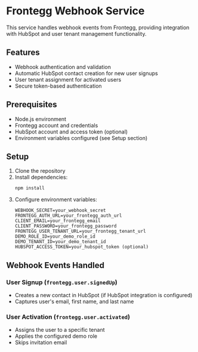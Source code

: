 # Frontegg Webhook Service

This service handles webhook events from Frontegg, providing integration with HubSpot and user tenant management functionality.

## Features

- Webhook authentication and validation
- Automatic HubSpot contact creation for new user signups
- User tenant assignment for activated users
- Secure token-based authentication

## Prerequisites

- Node.js environment
- Frontegg account and credentials
- HubSpot account and access token (optional)
- Environment variables configured (see Setup section)

## Setup

1. Clone the repository
2. Install dependencies:
   ```bash
   npm install
   ```
3. Configure environment variables:
   ```
   WEBHOOK_SECRET=your_webhook_secret
   FRONTEGG_AUTH_URL=your_frontegg_auth_url
   CLIENT_EMAIL=your_frontegg_email
   CLIENT_PASSWORD=your_frontegg_password
   FRONTEGG_USER_TENANT_URL=your_frontegg_tenant_url
   DEMO_ROLE_ID=your_demo_role_id
   DEMO_TENANT_ID=your_demo_tenant_id
   HUBSPOT_ACCESS_TOKEN=your_hubspot_token (optional)
   ```

## Webhook Events Handled

### User Signup (`frontegg.user.signedUp`)
- Creates a new contact in HubSpot (if HubSpot integration is configured)
- Captures user's email, first name, and last name

### User Activation (`frontegg.user.activated`)
- Assigns the user to a specific tenant
- Applies the configured demo role
- Skips invitation email
